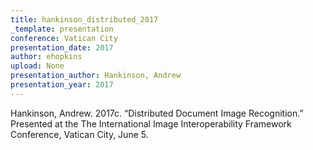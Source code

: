 ```yaml
---
title: hankinson_distributed_2017
_template: presentation
conference: Vatican City
presentation_date: 2017
author: ehopkins
upload: None
presentation_author: Hankinson, Andrew
presentation_year: 2017
---
```

Hankinson, Andrew. 2017c. “Distributed Document Image Recognition.” Presented at the The International Image Interoperability Framework Conference, Vatican City, June 5.